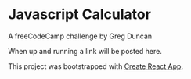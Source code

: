 # Javascript Calculator

A freeCodeCamp challenge by Greg Duncan

When up and running a link will be posted here.



This project was bootstrapped with [Create React App](https://github.com/facebook/create-react-app).



